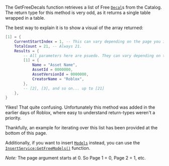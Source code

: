 The GetFreeDecals function retrieves a list of Free [`Decal`](https://create.roblox.com/docs/reference/engine/classes/Decal)s from
the Catalog. The return type for this method is very odd, as it returns a
single table wrapped in a table.

The best way to explain it is to show a visual of the array returned:
```lua
[1] = {
	CurrentStartIndex = 1, -- This can vary depending on the page you input.
	TotalCount = 21, -- Always 21.
	Results = {
		-- All parameters here are psuedo. They can vary depending on the asset.
		[1] = {
			Name = "Asset Name",
			AssetId = 0000000,
			AssetVersionId = 0000000,
			CreatorName = "Roblox",
		},
		-- [2], [3], and so on... up to [21]
	},
}
```

Yikes! That quite confusing. Unfortunately this method was added in the
earlier days of Roblox, where easy to understand return-types weren't a
priority.

Thankfully, an example for iterating over this list has been provided at
the bottom of this page.

Additionally, if you want to insert [`Models`](https://create.roblox.com/docs/reference/engine/classes/Model) instead, you can
use the [`InsertService:GetFreeModels()`](https://create.roblox.com/docs/reference/engine/classes/InsertService#GetFreeModels) function.

*Note:* The page argument starts at 0. So Page 1 = 0, Page 2 = 1, etc.